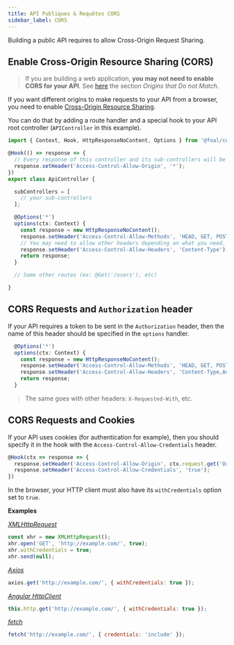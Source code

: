 ```yaml
---
title: API Publiques & Requêtes CORS
sidebar_label: CORS
---
```



Building a public API requires to allow Cross-Origin Request Sharing.

## Enable Cross-Origin Resource Sharing (CORS)

> If you are building a web application, **you may not need to enable CORS for your API**. See [here](../frontend/angular-react-vue.md) the section *Origins that Do not Match*.

If you want different origins to make requests to your API from a browser, you need to enable [Cross-Origin Resource Sharing](https://www.html5rocks.com/en/tutorials/cors/).

You can do that by adding a route handler and a special hook to your API root controller (`APIController` in this example).

```typescript
import { Context, Hook, HttpResponseNoContent, Options } from '@foal/core';

@Hook(() => response => {
  // Every response of this controller and its sub-controllers will be added this header.
  response.setHeader('Access-Control-Allow-Origin', '*');
})
export class ApiController {

  subControllers = [
    // your sub-controllers
  ];

  @Options('*')
  options(ctx: Context) {
    const response = new HttpResponseNoContent();
    response.setHeader('Access-Control-Allow-Methods', 'HEAD, GET, POST, PUT, PATCH, DELETE');
    // You may need to allow other headers depending on what you need.
    response.setHeader('Access-Control-Allow-Headers', 'Content-Type');
    return response;
  }

  // Some other routes (ex: @Get('/users'), etc)

}
```

## CORS Requests and `Authorization` header

If your API requires a token to be sent in the `Authorization` header, then the name of this header should be specified in the `options` handler.

```typescript
  @Options('*')
  options(ctx: Context) {
    const response = new HttpResponseNoContent();
    response.setHeader('Access-Control-Allow-Methods', 'HEAD, GET, POST, PUT, PATCH, DELETE');
    response.setHeader('Access-Control-Allow-Headers', 'Content-Type,Authorization');
    return response;
  }
```

> The same goes with other headers: `X-Requested-With`, etc.

## CORS Requests and Cookies

If your API uses cookies (for authentication for example), then you should specify it in the hook with the `Access-Control-Allow-Credentials` header.

```typescript
@Hook(ctx => response => {
  response.setHeader('Access-Control-Allow-Origin', ctx.request.get('Origin') || '*');
  response.setHeader('Access-Control-Allow-Credentials', 'true');
})
```

In the browser, your HTTP client must also have its `withCredentials` option set to `true`.

**Examples**

*[XMLHttpRequest](https://developer.mozilla.org/en-US/docs/Web/API/XMLHttpRequest)*
```javascript
const xhr = new XMLHttpRequest();
xhr.open('GET', 'http://example.com/', true); 
xhr.withCredentials = true; 
xhr.send(null);
```

*[Axios](https://github.com/axios/axios)*
```javascript
axios.get('http://example.com/', { withCredentials: true });
```

*[Angular HttpClient](https://angular.io/guide/http)*
```javascript
this.http.get('http://example.com/', { withCredentials: true });
```

*[fetch](https://developer.mozilla.org/en-US/docs/Web/API/Fetch_API)*
```javascript
fetch('http://example.com/', { credentials: 'include' });
```
